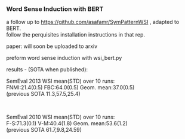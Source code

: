 ### Word Sense Induction with BERT


a follow up to https://github.com/asafamr/SymPatternWSI , adapted to BERT.<br>
follow the perquisites installation instructions in that rep.

paper: will soon be uploaded to arxiv

preform word sense induction with wsi_bert.py

results - (SOTA when published):

SemEval 2013 WSI mean(STD) over 10 runs:<br>
FNMI:21.4(0.5)  FBC:64.0(0.5)  Geom. mean:37.0(0.5)<br>
(previous SOTA 11.3,57.5,25.4)

<br>

SemEval 2010 WSI mean(STD) over 10 runs:<br>
F-S:71.3(0.1) V-M:40.4(1.8)  Geom. mean:53.6(1.2)<br>
(previous SOTA 61.7,9.8,24.59)
